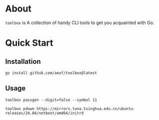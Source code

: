 # About

`toolbox` is A collection of handy CLI tools to get you acquainted with Go.

# Quick Start

## Installation

```shell
go install github.com/aeof/toolbox@latest
```

## Usage

```shell
toolbox passgen --digit=false --symbol 11
```

```shell
toolbox pdown https://mirrors.tuna.tsinghua.edu.cn/ubuntu-releases/24.04/netboot/amd64/initrd
```
